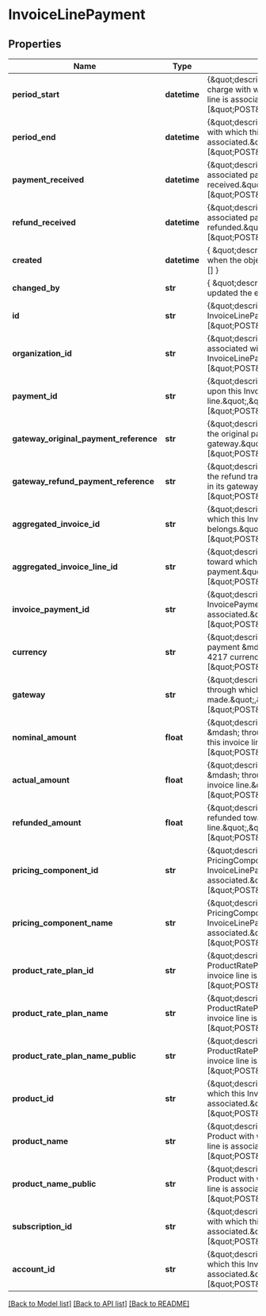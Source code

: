# InvoiceLinePayment

## Properties
Name | Type | Description | Notes
------------ | ------------- | ------------- | -------------
**period_start** | **datetime** | {\&quot;description\&quot;:\&quot;PeriodStart of the charge with which this InvoiceLinePayment&#39;s invoice line is associated.\&quot;,\&quot;verbs\&quot;:[\&quot;POST\&quot;,\&quot;PUT\&quot;,\&quot;GET\&quot;]} | 
**period_end** | **datetime** | {\&quot;description\&quot;:\&quot;PeriodEnd of the charge with which this InvoiceLinePayment&#39;s invoice line is associated.\&quot;,\&quot;verbs\&quot;:[\&quot;POST\&quot;,\&quot;PUT\&quot;,\&quot;GET\&quot;]} | 
**payment_received** | **datetime** | {\&quot;description\&quot;:\&quot;The date when the associated payment was received.\&quot;,\&quot;verbs\&quot;:[\&quot;POST\&quot;,\&quot;PUT\&quot;,\&quot;GET\&quot;]} | 
**refund_received** | **datetime** | {\&quot;description\&quot;:\&quot;The date when the associated payment was refunded.\&quot;,\&quot;verbs\&quot;:[\&quot;POST\&quot;,\&quot;PUT\&quot;,\&quot;GET\&quot;]} | 
**created** | **datetime** | { \&quot;description\&quot; : \&quot;The UTC DateTime when the object was created.\&quot;, \&quot;verbs\&quot;:[] } | [optional] 
**changed_by** | **str** | { \&quot;description\&quot; : \&quot;ID of the user who last updated the entity.\&quot;, \&quot;verbs\&quot;:[] } | [optional] 
**id** | **str** | {\&quot;description\&quot;:\&quot;ID of the InvoiceLinePayment.\&quot;,\&quot;verbs\&quot;:[\&quot;POST\&quot;,\&quot;PUT\&quot;,\&quot;GET\&quot;]} | [optional] 
**organization_id** | **str** | {\&quot;description\&quot;:\&quot;ID of the organization associated with the InvoiceLinePayment.\&quot;,\&quot;verbs\&quot;:[\&quot;POST\&quot;,\&quot;PUT\&quot;,\&quot;GET\&quot;]} | 
**payment_id** | **str** | {\&quot;description\&quot;:\&quot;ID of the Payment used upon this InvoiceLinePayment&#39;s invoice line.\&quot;,\&quot;verbs\&quot;:[\&quot;POST\&quot;,\&quot;PUT\&quot;,\&quot;GET\&quot;]} | 
**gateway_original_payment_reference** | **str** | {\&quot;description\&quot;:\&quot;Reference with which the original payment transaction can be looked up in its gateway.\&quot;,\&quot;verbs\&quot;:[\&quot;POST\&quot;,\&quot;PUT\&quot;,\&quot;GET\&quot;]} | 
**gateway_refund_payment_reference** | **str** | {\&quot;description\&quot;:\&quot;Reference with which the refund transaction for the payment can be looked up in its gateway.\&quot;,\&quot;verbs\&quot;:[\&quot;POST\&quot;,\&quot;PUT\&quot;,\&quot;GET\&quot;]} | 
**aggregated_invoice_id** | **str** | {\&quot;description\&quot;:\&quot;ID of the invoice to which this InvoiceLinePayment&#39;s invoice line belongs.\&quot;,\&quot;verbs\&quot;:[\&quot;POST\&quot;,\&quot;PUT\&quot;,\&quot;GET\&quot;]} | 
**aggregated_invoice_line_id** | **str** | {\&quot;description\&quot;:\&quot;ID of the invoice line toward which this InvoiceLinePayment contributes payment.\&quot;,\&quot;verbs\&quot;:[\&quot;POST\&quot;,\&quot;PUT\&quot;,\&quot;GET\&quot;]} | 
**invoice_payment_id** | **str** | {\&quot;description\&quot;:\&quot;ID of the InvoicePayment with which this InvoiceLinePayment is associated.\&quot;,\&quot;verbs\&quot;:[\&quot;POST\&quot;,\&quot;PUT\&quot;,\&quot;GET\&quot;]} | 
**currency** | **str** | {\&quot;description\&quot;:\&quot;The currency of the payment &amp;mdash; specified by a three-character ISO 4217 currency code.\&quot;,\&quot;verbs\&quot;:[\&quot;POST\&quot;,\&quot;PUT\&quot;,\&quot;GET\&quot;]} | 
**gateway** | **str** | {\&quot;description\&quot;:\&quot;Payment gateway through which the payment was made.\&quot;,\&quot;verbs\&quot;:[\&quot;POST\&quot;,\&quot;PUT\&quot;,\&quot;GET\&quot;]} | 
**nominal_amount** | **float** | {\&quot;description\&quot;:\&quot;The amount paid &amp;mdash; through credit or otherwise &amp;mdash; toward this invoice line.\&quot;,\&quot;verbs\&quot;:[\&quot;POST\&quot;,\&quot;PUT\&quot;,\&quot;GET\&quot;]} | 
**actual_amount** | **float** | {\&quot;description\&quot;:\&quot;The amount paid &amp;mdash; through real money &amp;mdash; toward this invoice line.\&quot;,\&quot;verbs\&quot;:[\&quot;POST\&quot;,\&quot;PUT\&quot;,\&quot;GET\&quot;]} | 
**refunded_amount** | **float** | {\&quot;description\&quot;:\&quot;The monetary amount refunded toward this invoice line.\&quot;,\&quot;verbs\&quot;:[\&quot;POST\&quot;,\&quot;PUT\&quot;,\&quot;GET\&quot;]} | 
**pricing_component_id** | **str** | {\&quot;description\&quot;:\&quot;ID of the PricingComponent with which this InvoiceLinePayment&#39;s invoice line is associated.\&quot;,\&quot;verbs\&quot;:[\&quot;POST\&quot;,\&quot;PUT\&quot;,\&quot;GET\&quot;]} | 
**pricing_component_name** | **str** | {\&quot;description\&quot;:\&quot;Name of the PricingComponent with which this InvoiceLinePayment&#39;s invoice line is associated.\&quot;,\&quot;verbs\&quot;:[\&quot;POST\&quot;,\&quot;PUT\&quot;,\&quot;GET\&quot;]} | 
**product_rate_plan_id** | **str** | {\&quot;description\&quot;:\&quot;ID of the ProductRatePlan with which this InvoiceLinePayment&#39;s invoice line is associated.\&quot;,\&quot;verbs\&quot;:[\&quot;POST\&quot;,\&quot;PUT\&quot;,\&quot;GET\&quot;]} | 
**product_rate_plan_name** | **str** | {\&quot;description\&quot;:\&quot;Internal name of the ProductRatePlan with which this InvoiceLinePayment&#39;s invoice line is associated.\&quot;,\&quot;verbs\&quot;:[\&quot;POST\&quot;,\&quot;PUT\&quot;,\&quot;GET\&quot;]} | 
**product_rate_plan_name_public** | **str** | {\&quot;description\&quot;:\&quot;Public name of the ProductRatePlan with which this InvoiceLinePayment&#39;s invoice line is associated.\&quot;,\&quot;verbs\&quot;:[\&quot;POST\&quot;,\&quot;PUT\&quot;,\&quot;GET\&quot;]} | 
**product_id** | **str** | {\&quot;description\&quot;:\&quot;ID of the Product with which this InvoiceLinePayment&#39;s invoice line is associated.\&quot;,\&quot;verbs\&quot;:[\&quot;POST\&quot;,\&quot;PUT\&quot;,\&quot;GET\&quot;]} | 
**product_name** | **str** | {\&quot;description\&quot;:\&quot;Internal name of the Product with which this InvoiceLinePayment&#39;s invoice line is associated.\&quot;,\&quot;verbs\&quot;:[\&quot;POST\&quot;,\&quot;PUT\&quot;,\&quot;GET\&quot;]} | 
**product_name_public** | **str** | {\&quot;description\&quot;:\&quot;Public name of the Product with which this InvoiceLinePayment&#39;s invoice line is associated.\&quot;,\&quot;verbs\&quot;:[\&quot;POST\&quot;,\&quot;PUT\&quot;,\&quot;GET\&quot;]} | 
**subscription_id** | **str** | {\&quot;description\&quot;:\&quot;ID of the Subscription with which this InvoiceLinePayment&#39;s invoice line is associated.\&quot;,\&quot;verbs\&quot;:[\&quot;POST\&quot;,\&quot;PUT\&quot;,\&quot;GET\&quot;]} | 
**account_id** | **str** | {\&quot;description\&quot;:\&quot;ID of the Account with which this InvoiceLinePayment&#39;s invoice line is associated.\&quot;,\&quot;verbs\&quot;:[\&quot;POST\&quot;,\&quot;PUT\&quot;,\&quot;GET\&quot;]} | 

[[Back to Model list]](../README.md#documentation-for-models) [[Back to API list]](../README.md#documentation-for-api-endpoints) [[Back to README]](../README.md)


